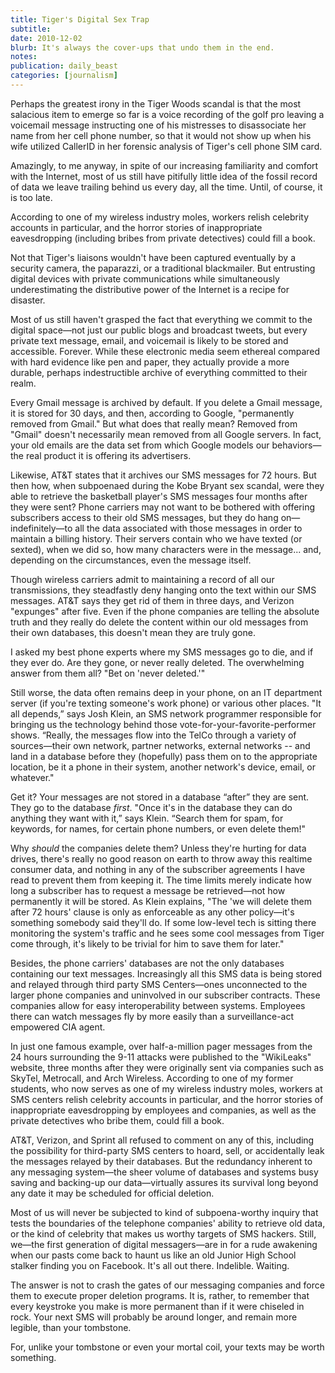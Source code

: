 ```yaml
---
title: Tiger's Digital Sex Trap
subtitle: 
date: 2010-12-02
blurb: It's always the cover-ups that undo them in the end.
notes: 
publication: daily_beast
categories: [journalism]
---
```


Perhaps the greatest irony in the Tiger Woods scandal is that the most salacious item to emerge so far is a voice recording of the golf pro leaving a voicemail message instructing one of his mistresses to disassociate her name from her cell phone number, so that it would not show up when his wife utilized CallerID in her forensic analysis of Tiger's cell phone SIM card.

Amazingly, to me anyway, in spite of our increasing familiarity and comfort with the Internet, most of us still have pitifully little idea of the fossil record of data we leave trailing behind us every day, all the time. Until, of course, it is too late.

According to one of my wireless industry moles, workers relish celebrity accounts in particular, and the horror stories of inappropriate eavesdropping (including bribes from private detectives) could fill a book.

Not that Tiger's liaisons wouldn't have been captured eventually by a security camera, the paparazzi, or a traditional blackmailer. But entrusting digital devices with private communications while simultaneously underestimating the distributive power of the Internet is a recipe for disaster.

Most of us still haven't grasped the fact that everything we commit to the digital space—not just our public blogs and broadcast tweets, but every private text message, email, and voicemail is likely to be stored and accessible. Forever. While these electronic media seem ethereal compared with hard evidence like pen and paper, they actually provide a more durable, perhaps indestructible archive of everything committed to their realm.

Every Gmail message is archived by default. If you delete a Gmail message, it is stored for 30 days, and then, according to Google, "permanently removed from Gmail." But what does that really mean? Removed from "Gmail" doesn't necessarily mean removed from all Google servers. In fact, your old emails are the data set from which Google models our behaviors—the real product it is offering its advertisers.

Likewise, AT&T states that it archives our SMS messages for 72 hours. But then how, when subpoenaed during the Kobe Bryant sex scandal, were they able to retrieve the basketball player's SMS messages four months after they were sent? Phone carriers may not want to be bothered with offering subscribers access to their old SMS messages, but they do hang on—indefinitely—to all the data associated with those messages in order to maintain a billing history. Their servers contain who we have texted (or sexted), when we did so, how many characters were in the message... and, depending on the circumstances, even the message itself.

Though wireless carriers admit to maintaining a record of all our transmissions, they steadfastly deny hanging onto the text within our SMS messages. AT&T says they get rid of them in three days, and Verizon "expunges" after five. Even if the phone companies are telling the absolute truth and they really do delete the content within our old messages from their own databases, this doesn't mean they are truly gone.

I asked my best phone experts where my SMS messages go to die, and if they ever do. Are they gone, or never really deleted. The overwhelming answer from them all? "Bet on 'never deleted.'"

Still worse, the data often remains deep in your phone, on an IT department server (if you're texting someone's work phone) or various other places. "It all depends,” says Josh Klein, an SMS network programmer responsible for bringing us the technology behind those vote-for-your-favorite-performer shows. “Really, the messages flow into the TelCo through a variety of sources—their own network, partner networks, external networks -- and land in a database before they (hopefully) pass them on to the appropriate location, be it a phone in their system, another network's device, email, or whatever."

Get it? Your messages are not stored in a database “after” they are sent. They go to the database *first*. "Once it's in the database they can do anything they want with it,” says Klein. “Search them for spam, for keywords, for names, for certain phone numbers, or even delete them!"

Why *should* the companies delete them? Unless they're hurting for data drives, there's really no good reason on earth to throw away this realtime consumer data, and nothing in any of the subscriber agreements I have read to prevent them from keeping it. The time limits merely indicate how long a subscriber has to request a message be retrieved—not how permanently it will be stored. As Klein explains, "The 'we will delete them after 72 hours' clause is only as enforceable as any other policy—it's something somebody said they'll do. If some low-level tech is sitting there monitoring the system's traffic and he sees some cool messages from Tiger come through, it's likely to be trivial for him to save them for later."

Besides, the phone carriers' databases are not the only databases containing our text messages. Increasingly all this SMS data is being stored and relayed through third party SMS Centers—ones unconnected to the larger phone companies and uninvolved in our subscriber contracts. These companies allow for easy interoperability between systems. Employees there can watch messages fly by more easily than a surveillance-act empowered CIA agent.

In just one famous example, over half-a-million pager messages from the 24 hours surrounding the 9-11 attacks were published to the "WikiLeaks" website, three months after they were originally sent via companies such as SkyTel, Metrocall, and Arch Wireless. According to one of my former students, who now serves as one of my wireless industry moles, workers at SMS centers relish celebrity accounts in particular, and the horror stories of inappropriate eavesdropping by employees and companies, as well as the private detectives who bribe them, could fill a book.

AT&T, Verizon, and Sprint all refused to comment on any of this, including the possibility for third-party SMS centers to hoard, sell, or accidentally leak the messages relayed by their databases. But the redundancy inherent to any messaging system—the sheer volume of databases and systems busy saving and backing-up our data—virtually assures its survival long beyond any date it may be scheduled for official deletion.

Most of us will never be subjected to kind of subpoena-worthy inquiry that tests the boundaries of the telephone companies' ability to retrieve old data, or the kind of celebrity that makes us worthy targets of SMS hackers. Still, we—the first generation of digital messagers—are in for a rude awakening when our pasts come back to haunt us like an old Junior High School stalker finding you on Facebook. It's all out there. Indelible. Waiting.

The answer is not to crash the gates of our messaging companies and force them to execute proper deletion programs. It is, rather, to remember that every keystroke you make is more permanent than if it were chiseled in rock. Your next SMS will probably be around longer, and remain more legible, than your tombstone.

For, unlike your tombstone or even your mortal coil, your texts may be worth something.
